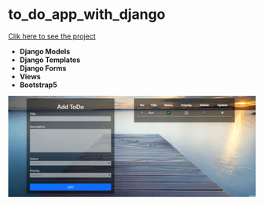 # to_do_app_with_django

[Clik here to see the project](https://dashboard.heroku.com/apps/to-do-app-with-django)

- __Django Models__ <br>
- __Django Templates__<br>
- __Django Forms__<br>
- __Views__<br>
- __Bootstrap5__<br>


<div align="center"><img src="https://github.com/MehmetCakir1/to_do_app_with_django/blob/master/to_do_app_with_django.gif">
